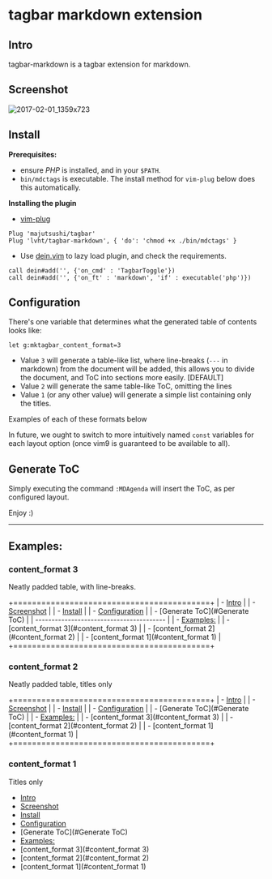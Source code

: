 # tagbar markdown extension

## Intro
tagbar-markdown is a tagbar extension for markdown.

## Screenshot
![2017-02-01_1359x723](https://cloud.githubusercontent.com/assets/13142418/22514376/12f8a792-e8da-11e6-9897-fb0136732a31.png)

## Install

**Prerequisites:**
* ensure _PHP_ is installed, and in your `$PATH`.
* `bin/mdctags` is executable. The install method for `vim-plug` below does this automatically.

**Installing the plugin**

- [vim-plug]
```viml
Plug 'majutsushi/tagbar'
Plug 'lvht/tagbar-markdown', { 'do': 'chmod +x ./bin/mdctags' }
```
- Use [dein.vim] to lazy load plugin, and check the requirements.
```viml
call dein#add('', {'on_cmd' : 'TagbarToggle'})
call dein#add('', {'on_ft' : 'markdown', 'if' : executable('php')})
```

## Configuration

There's one variable that determines what the generated table of contents looks like:

```
let g:mktagbar_content_format=3
```

 - Value `3` will generate a table-like list, where line-breaks (`---` in markdown) from the document will be added, this allows you to divide the document, and ToC into sections more easily. [DEFAULT]
 - Value `2` will generate the same table-like ToC, omitting the lines
 - Value `1` (or any other value) will generate a simple list containing only the titles.

Examples of each of these formats below

In future, we ought to switch to more intuitively named `const` variables for each layout option (once vim9 is guaranteed to be available to all).

## Generate ToC

Simply executing the command `:MDAgenda` will insert the ToC, as per configured layout.

Enjoy :)

---

## Examples:

### content_format 3

Neatly padded table, with line-breaks.

 +==========================================+
 | - [Intro](#Intro)                        |
 | - [Screenshot](#Screenshot)              |
 | - [Install](#Install)                    |
 | - [Configuration](#Configuration)        |
 | - [Generate ToC](#Generate ToC)          |
 | ---------------------------------------- |
 | - [Examples:](#Examples:)                |
 |  - [content_format 3](#content_format 3) |
 |  - [content_format 2](#content_format 2) |
 |  - [content_format 1](#content_format 1) |
 +==========================================+

### content_format 2

Neatly padded table, titles only

 +==========================================+
 | - [Intro](#Intro)                        |
 | - [Screenshot](#Screenshot)              |
 | - [Install](#Install)                    |
 | - [Configuration](#Configuration)        |
 | - [Generate ToC](#Generate ToC)          |
 | - [Examples:](#Examples:)                |
 |  - [content_format 3](#content_format 3) |
 |  - [content_format 2](#content_format 2) |
 |  - [content_format 1](#content_format 1) |
 +==========================================+

### content_format 1

Titles only

- [Intro](#Intro)
- [Screenshot](#Screenshot)
- [Install](#Install)
- [Configuration](#Configuration)
- [Generate ToC](#Generate ToC)
- [Examples:](#Examples:)
 - [content_format 3](#content_format 3)
 - [content_format 2](#content_format 2)
 - [content_format 1](#content_format 1)

[vim-plug]: https://github.com/junegunn/vim-plug
[dein.vim]: https://github.com/Shougo/dein.vim
